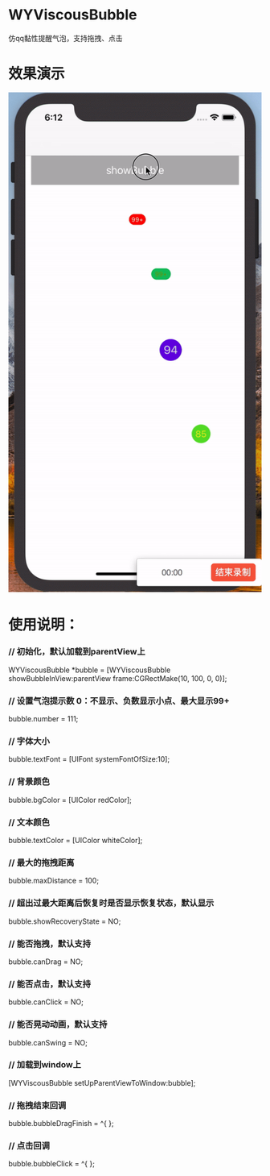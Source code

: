 # WYViscousBubble
仿qq黏性提醒气泡，支持拖拽、点击

# 效果演示
![示例](https://github.com/shanpengtao/WYViscousBubble/blob/master/%E6%95%88%E6%9E%9C%E6%BC%94%E7%A4%BA.gif)

# 使用说明：
### // 初始化，默认加载到parentView上 
WYViscousBubble *bubble = [WYViscousBubble showBubbleInView:parentView frame:CGRectMake(10, 100, 0, 0)];
### // 设置气泡提示数 0：不显示、负数显示小点、最大显示99+ 
bubble.number = 111;
### // 字体大小
bubble.textFont = [UIFont systemFontOfSize:10];
### // 背景颜色
bubble.bgColor = [UIColor redColor];
### // 文本颜色
bubble.textColor = [UIColor whiteColor];
### // 最大的拖拽距离
bubble.maxDistance = 100;
### // 超出过最大距离后恢复时是否显示恢复状态，默认显示
bubble.showRecoveryState = NO;
### // 能否拖拽，默认支持
bubble.canDrag = NO;
### // 能否点击，默认支持
bubble.canClick = NO;
### // 能否晃动动画，默认支持
bubble.canSwing = NO;
### // 加载到window上
[WYViscousBubble setUpParentViewToWindow:bubble];
### // 拖拽结束回调
bubble.bubbleDragFinish = ^{
};
### // 点击回调
bubble.bubbleClick = ^{
};
